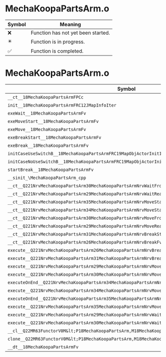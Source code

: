 # MechaKoopaPartsArm.o
| Symbol | Meaning 
| ------------- | ------------- 
| :x: | Function has not yet been started. 
| :eight_pointed_black_star: | Function is in progress. 
| :white_check_mark: | Function is completed. 


# MechaKoopaPartsArm.o
| Symbol | Decompiled? |
| ------------- | ------------- |
| `__ct__18MechaKoopaPartsArmFPCc` | :white_check_mark: |
| `init__18MechaKoopaPartsArmFRC12JMapInfoIter` | :white_check_mark: |
| `exeWait__18MechaKoopaPartsArmFv` | :white_check_mark: |
| `exeMoveStart__18MechaKoopaPartsArmFv` | :white_check_mark: |
| `exeMove__18MechaKoopaPartsArmFv` | :white_check_mark: |
| `exeBreakStart__18MechaKoopaPartsArmFv` | :white_check_mark: |
| `exeBreak__18MechaKoopaPartsArmFv` | :white_check_mark: |
| `initCaseUseSwitchB__18MechaKoopaPartsArmFRC19MapObjActorInitInfo` | :white_check_mark: |
| `initCaseNoUseSwitchB__18MechaKoopaPartsArmFRC19MapObjActorInitInfo` | :white_check_mark: |
| `startBreak__18MechaKoopaPartsArmFv` | :white_check_mark: |
| `__sinit_\MechaKoopaPartsArm_cpp` | :white_check_mark: |
| `__ct__Q221NrvMechaKoopaPartsArm30MechaKoopaPartsArmNrvWaitFrontFv` | :white_check_mark: |
| `__ct__Q221NrvMechaKoopaPartsArm29MechaKoopaPartsArmNrvWaitRearFv` | :white_check_mark: |
| `__ct__Q221NrvMechaKoopaPartsArm35MechaKoopaPartsArmNrvMoveStartFrontFv` | :white_check_mark: |
| `__ct__Q221NrvMechaKoopaPartsArm34MechaKoopaPartsArmNrvMoveStartRearFv` | :white_check_mark: |
| `__ct__Q221NrvMechaKoopaPartsArm30MechaKoopaPartsArmNrvMoveFrontFv` | :white_check_mark: |
| `__ct__Q221NrvMechaKoopaPartsArm29MechaKoopaPartsArmNrvMoveRearFv` | :white_check_mark: |
| `__ct__Q221NrvMechaKoopaPartsArm31MechaKoopaPartsArmNrvBreakStartFv` | :white_check_mark: |
| `__ct__Q221NrvMechaKoopaPartsArm26MechaKoopaPartsArmNrvBreakFv` | :white_check_mark: |
| `execute__Q221NrvMechaKoopaPartsArm26MechaKoopaPartsArmNrvBreakCFP5Spine` | :white_check_mark: |
| `execute__Q221NrvMechaKoopaPartsArm31MechaKoopaPartsArmNrvBreakStartCFP5Spine` | :white_check_mark: |
| `execute__Q221NrvMechaKoopaPartsArm29MechaKoopaPartsArmNrvMoveRearCFP5Spine` | :white_check_mark: |
| `execute__Q221NrvMechaKoopaPartsArm30MechaKoopaPartsArmNrvMoveFrontCFP5Spine` | :white_check_mark: |
| `executeOnEnd__Q221NrvMechaKoopaPartsArm34MechaKoopaPartsArmNrvMoveStartRearCFP5Spine` | :white_check_mark: |
| `execute__Q221NrvMechaKoopaPartsArm34MechaKoopaPartsArmNrvMoveStartRearCFP5Spine` | :white_check_mark: |
| `executeOnEnd__Q221NrvMechaKoopaPartsArm35MechaKoopaPartsArmNrvMoveStartFrontCFP5Spine` | :white_check_mark: |
| `execute__Q221NrvMechaKoopaPartsArm35MechaKoopaPartsArmNrvMoveStartFrontCFP5Spine` | :white_check_mark: |
| `execute__Q221NrvMechaKoopaPartsArm29MechaKoopaPartsArmNrvWaitRearCFP5Spine` | :white_check_mark: |
| `execute__Q221NrvMechaKoopaPartsArm30MechaKoopaPartsArmNrvWaitFrontCFP5Spine` | :white_check_mark: |
| `__cl__Q22MR63FunctorV0M&lt;P18MechaKoopaPartsArm,M18MechaKoopaPartsArmFPCvPv_v&gt;CFv` | :white_check_mark: |
| `clone__Q22MR63FunctorV0M&lt;P18MechaKoopaPartsArm,M18MechaKoopaPartsArmFPCvPv_v&gt;CFP7JKRHeap` | :white_check_mark: |
| `__dt__18MechaKoopaPartsArmFv` | :white_check_mark: |
